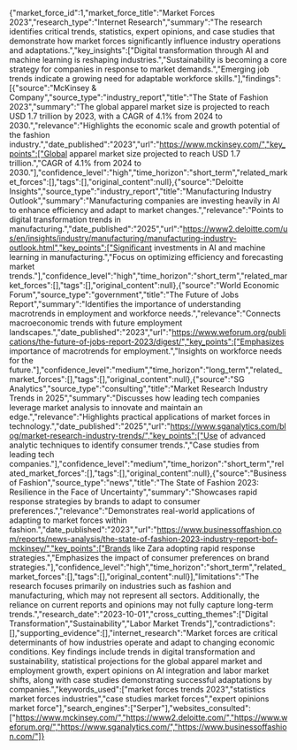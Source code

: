 {"market_force_id":1,"market_force_title":"Market Forces 2023","research_type":"Internet Research","summary":"The research identifies critical trends, statistics, expert opinions, and case studies that demonstrate how market forces significantly influence industry operations and adaptations.","key_insights":["Digital transformation through AI and machine learning is reshaping industries.","Sustainability is becoming a core strategy for companies in response to market demands.","Emerging job trends indicate a growing need for adaptable workforce skills."],"findings":[{"source":"McKinsey & Company","source_type":"industry_report","title":"The State of Fashion 2023","summary":"The global apparel market size is projected to reach USD 1.7 trillion by 2023, with a CAGR of 4.1% from 2024 to 2030.","relevance":"Highlights the economic scale and growth potential of the fashion industry.","date_published":"2023","url":"https://www.mckinsey.com/","key_points":["Global apparel market size projected to reach USD 1.7 trillion.","CAGR of 4.1% from 2024 to 2030."],"confidence_level":"high","time_horizon":"short_term","related_market_forces":[],"tags":[],"original_content":null},{"source":"Deloitte Insights","source_type":"industry_report","title":"Manufacturing Industry Outlook","summary":"Manufacturing companies are investing heavily in AI to enhance efficiency and adapt to market changes.","relevance":"Points to digital transformation trends in manufacturing.","date_published":"2025","url":"https://www2.deloitte.com/us/en/insights/industry/manufacturing/manufacturing-industry-outlook.html","key_points":["Significant investments in AI and machine learning in manufacturing.","Focus on optimizing efficiency and forecasting market trends."],"confidence_level":"high","time_horizon":"short_term","related_market_forces":[],"tags":[],"original_content":null},{"source":"World Economic Forum","source_type":"government","title":"The Future of Jobs Report","summary":"Identifies the importance of understanding macrotrends in employment and workforce needs.","relevance":"Connects macroeconomic trends with future employment landscapes.","date_published":"2023","url":"https://www.weforum.org/publications/the-future-of-jobs-report-2023/digest/","key_points":["Emphasizes importance of macrotrends for employment.","Insights on workforce needs for the future."],"confidence_level":"medium","time_horizon":"long_term","related_market_forces":[],"tags":[],"original_content":null},{"source":"SG Analytics","source_type":"consulting","title":"Market Research Industry Trends in 2025","summary":"Discusses how leading tech companies leverage market analysis to innovate and maintain an edge.","relevance":"Highlights practical applications of market forces in technology.","date_published":"2025","url":"https://www.sganalytics.com/blog/market-research-industry-trends/","key_points":["Use of advanced analytic techniques to identify consumer trends.","Case studies from leading tech companies."],"confidence_level":"medium","time_horizon":"short_term","related_market_forces":[],"tags":[],"original_content":null},{"source":"Business of Fashion","source_type":"news","title":"The State of Fashion 2023: Resilience in the Face of Uncertainty","summary":"Showcases rapid response strategies by brands to adapt to consumer preferences.","relevance":"Demonstrates real-world applications of adapting to market forces within fashion.","date_published":"2023","url":"https://www.businessoffashion.com/reports/news-analysis/the-state-of-fashion-2023-industry-report-bof-mckinsey/","key_points":["Brands like Zara adopting rapid response strategies.","Emphasizes the impact of consumer preferences on brand strategies."],"confidence_level":"high","time_horizon":"short_term","related_market_forces":[],"tags":[],"original_content":null}],"limitations":"The research focuses primarily on industries such as fashion and manufacturing, which may not represent all sectors. Additionally, the reliance on current reports and opinions may not fully capture long-term trends.","research_date":"2023-10-01","cross_cutting_themes":["Digital Transformation","Sustainability","Labor Market Trends"],"contradictions":[],"supporting_evidence":[],"internet_research":"Market forces are critical determinants of how industries operate and adapt to changing economic conditions. Key findings include trends in digital transformation and sustainability, statistical projections for the global apparel market and employment growth, expert opinions on AI integration and labor market shifts, along with case studies demonstrating successful adaptations by companies.","keywords_used":["market forces trends 2023","statistics market forces industries","case studies market forces","expert opinions market force"],"search_engines":["Serper"],"websites_consulted":["https://www.mckinsey.com/","https://www2.deloitte.com/","https://www.weforum.org/","https://www.sganalytics.com/","https://www.businessoffashion.com/"]}